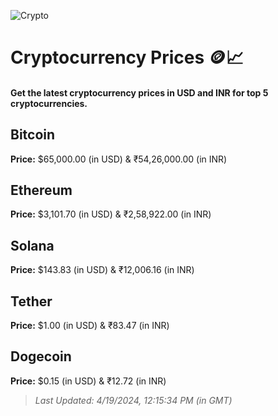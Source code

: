 
![Crypto](https://www.techguide.com.au/wp-content/uploads/2020/11/crypto3.jpeg)

# Cryptocurrency Prices 🪙📈

#### Get the latest cryptocurrency prices in USD and INR for top 5 cryptocurrencies.

## Bitcoin

**Price:** $65,000.00 (in USD) & ₹54,26,000.00 (in INR)

## Ethereum

**Price:** $3,101.70 (in USD) & ₹2,58,922.00 (in INR)

## Solana

**Price:** $143.83 (in USD) & ₹12,006.16 (in INR)

## Tether

**Price:** $1.00 (in USD) & ₹83.47 (in INR)

## Dogecoin

**Price:** $0.15 (in USD) & ₹12.72 (in INR)

> _Last Updated: 4/19/2024, 12:15:34 PM (in GMT)_
